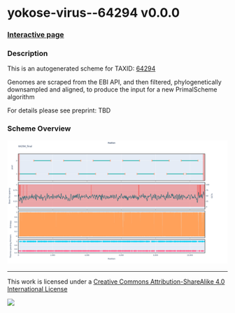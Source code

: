 # yokose-virus--64294 v0.0.0

### [Interactive page](https://chrisgkent.github.io/schemes/yokose-virus--64294-1000-v0.0.0)

### Description

This is an autogenerated scheme for TAXID: [64294](https://www.ncbi.nlm.nih.gov/Taxonomy/Browser/wwwtax.cgi?mode=Info&id=64294&lvl=3&lin=f&keep=1&srchmode=1&unlock)

Genomes are scraped from the EBI API, and then filtered, phylogenetically downsampled and aligned, to produce the input for a new PrimalScheme algorithm

For details please see preprint: TBD

### Scheme Overview

![Alt text](work/64294_final.png '64294_final.png')

------------------------------------------------------------------------

This work is licensed under a [Creative Commons Attribution-ShareAlike 4.0 International License](http://creativecommons.org/licenses/by-sa/4.0/) 

![](https://i.creativecommons.org/l/by-sa/4.0/88x31.png)